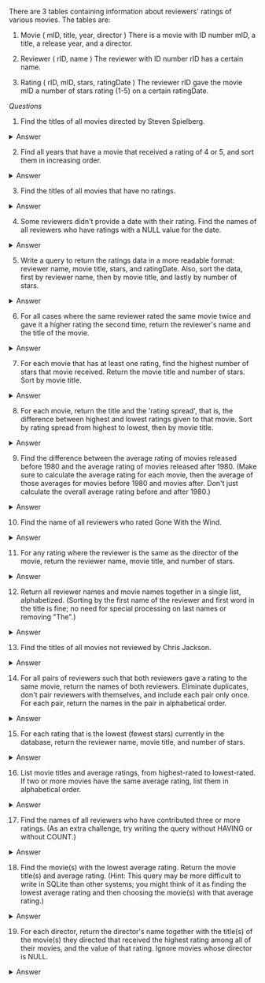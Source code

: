 There are 3 tables containing information about reviewers' ratings of various movies.
The tables are:

1. Movie ( mID, title, year, director )
   There is a movie with ID number mID, a title, a release year, and a director.

2. Reviewer ( rID, name )
   The reviewer with ID number rID has a certain name.

3. Rating ( rID, mID, stars, ratingDate )
   The reviewer rID gave the movie mID a number of stars rating (1-5) on a certain ratingDate.

*Questions*
1. Find the titles of all movies directed by Steven Spielberg.
<details>
<summary>Answer</summary>

	select title from Movie 
	where director = 'Steven Spielberg';
</details>

2. Find all years that have a movie that received a rating of 4 or 5, and sort them in increasing order.
<details>
<summary>Answer</summary>

	select year from Movie 
	join Rating on 
	Movie.mId = Rating.mId	
	where stars > 3
	group by year
	order by year

</details>

3. Find the titles of all movies that have no ratings.
<details>
<summary>Answer</summary>

	Select Movie.title from Movie 
	LEFT JOIN Rating ON 
	Rating.mId = Movie.mId
	WHERE Rating.stars IS NULL;

or:

	SELECT title
	FROM Movie
	WHERE mID not in (SELECT mID FROM Rating);

</details>

4. Some reviewers didn't provide a date with their rating. Find the names of all reviewers who have ratings with a NULL value for the date.

<details>
<summary>Answer</summary>

	SELECT name from Reviewer
	JOIN Rating
	ON Rating.rId = Reviewer.rId
	WHERE Rating.ratingDate IS NULL

</details>


5. Write a query to return the ratings data in a more readable format: reviewer name, movie title, stars, and ratingDate. Also, sort the data, first by reviewer name, then by movie title, and lastly by number of stars.
<details>
<summary>Answer</summary>

	SELECT name as [reviewer name], title as [movie title], stars, ratingDate as [rating date]
	from Movie
	JOIN Rating on 
	Rating.mID = Movie.mId
	JOIN Reviewer ON 
	Reviewer.rId = Rating.rId
	ORDER BY [reviewer name], [movie title], stars;

</details>

6. For all cases where the same reviewer rated the same movie twice and gave it a higher rating the second time, return the reviewer's name and the title of the movie.
<details>
<summary>Answer</summary>

	SELECT name as reviewerName, title as movieTitle
	from Movie 
	JOIN Rating ON 
	Rating.mId = Movie.mId
	JOIN Reviewer ON 
	Rating.rId = Reviewer.rId
	JOIN Rating Rating2 on 
	Rating2.rId = Rating.rId and Rating2.mId = Rating.mID 
	WHERE Rating2.stars > Rating.stars AND 
	Rating2.ratingDate > Rating.ratingDate;

</details>

7. For each movie that has at least one rating, find the highest number of stars that movie received. Return the movie title and number of stars. Sort by movie title.

<details>
<summary>Answer</summary>

	SELECT DISTINCT title, MAX(Rating.stars) over(partition by Rating.mId) as maxStars
	FROM Rating 
	JOIN Movie
	ON Movie.mId = Rating.mID
	ORDER BY title;

</details>

8. For each movie, return the title and the 'rating spread', that is, the difference between highest and lowest ratings given to that movie. Sort by rating spread from highest to lowest, then by movie title.
<details>
<summary>Answer</summary>

	SELECT DISTINCT 
	title, 
	MAX(stars) over(partition by Movie.mId) - MIN(stars) over(partition by Movie.mId) as [rating spread]
	from Movie
	JOIN Rating ON Movie.mId = Rating.mID
	ORDER BY [rating spread] DESC, title;

</details>

9. Find the difference between the average rating of movies released before 1980 and the average rating of movies released after 1980. (Make sure to calculate the average rating for each movie, then the average of those averages for movies before 1980 and movies after. Don't just calculate the overall average rating before and after 1980.)
<details>
<summary>Answer</summary>

	SELECT AVG(before1980.avg - after1980.avg) 
	FROM (
		SELECT AVG(CAST(stars as FLOAT)) as avg, Rating.mID
		FROM Movie
		JOIN Rating ON Movie.mId = Rating.mID
		WHERE Movie.year < 1980
		GROUP BY Rating.mId
		-- AVG() is applied to each group separately!
	) as before1980,
	(
		SELECT AVG(CAST(stars as FLOAT)) as avg, Rating.mID
		FROM Movie
		JOIN Rating ON Movie.mId = Rating.mID
		WHERE Movie.year > 1980
		GROUP BY Rating.mId
	) as after1980

</details>

10. Find the name of all reviewers who rated Gone With the Wind.
<details>
<summary>Answer</summary>

    SELECT name
    FROM Reviewer
    JOIN Rating ON
    Rating.rId = Reviewer.rId
    JOIN Movie ON
    Movie.mId = Rating.mID
    WHERE title = 'Gone with the Wind'
    GROUP BY name;

</details>

11. For any rating where the reviewer is the same as the director of the movie, 
return the reviewer name, movie title, and number of stars. 
<details>
<summary>Answer</summary>
    
    SELECT Reviewer.name AS reviewerName,
    Movie.title AS movieTitle,
    Rating.stars
    from Rating
    JOIN Movie ON
    Rating.mID = Movie.mId
    JOIN Reviewer ON 
    Reviewer.rId = Rating.rId
    WHERE Reviewer.name = Movie.director;
</details>

12. Return all reviewer names and movie names together in a single list, alphabetized.
    (Sorting by the first name of the reviewer and first word in the title is fine;
    no need for special processing on last names or removing "The".) 
<details>
<summary>Answer</summary>

    (SELECT title as c from Movie) 
    UNION
    (SELECT name as c from Reviewer)
    ORDER BY c;
</details>

13. Find the titles of all movies not reviewed by Chris Jackson.
<details>
<summary>Answer</summary>

    SELECT title
    FROM Movie
    WHERE Movie.mId NOT IN (
        SELECT mID FROM Rating
        JOIN Reviewer ON
        Reviewer.rId = Rating.rId
        WHERE Reviewer.name = 'Chris Jackson'
    );
</details>

14. For all pairs of reviewers such that both reviewers gave a rating to the same movie, return the names of both reviewers.
    Eliminate duplicates, don't pair reviewers with themselves, and include each pair only once.
    For each pair, return the names in the pair in alphabetical order. 
<details>
<summary>Answer</summary>

    WITH cte (revName, revId, mId) AS (
    SELECT name as revName,
    Reviewer.rId,
    mID
    FROM
    Reviewer
    JOIN Rating ON
    Rating.rId = Reviewer.rId
    )
    
    SELECT T1.revName as reviewerA, T2.revName as reviewerB
    from cte T1, cte T2
    where T1.mId = T2.mId and
    -- this alphabetizes the pair
    T1.revName < T2.revName
    group by T1.revName, T2.revName;    
</details>

15. For each rating that is the lowest (fewest stars) currently in the database, return the reviewer name, movie title, and number of stars.
<details>
<summary>Answer</summary>

	SELECT name as revName, 
	M.title as [movie title], 
	t.stars
	FROM (
		SELECT * from Rating where stars = (select min(stars) from Rating)
	) t,
	Reviewer, 
	Movie M
	WHERE t.rId = Reviewer.rId and M.mId = T.mID

</details>

16. List movie titles and average ratings, from highest-rated to lowest-rated. If two or more movies have the same average rating, list them in alphabetical order.
<details>
<summary>Answer</summary>

	select title, avgRating
	from Movie
	JOIN (
		select mId, avg(cast(stars as float)) as avgRating
		from Rating
		group by mId
	) T
	ON T.mID = Movie.mId
	order by avgRating DESC, title;

</details>

17. Find the names of all reviewers who have contributed three or more ratings. (As an extra challenge, try writing the query without HAVING or without COUNT.)
<details>
<summary>Answer</summary>

	SELECT Reviewer.name
	FROM Rating
	JOIN Reviewer ON Reviewer.rId = Rating.rId
	group by Reviewer.name
	HAVING count(Rating.rId) > 2;

</details>

18. Find the movie(s) with the lowest average rating. Return the movie title(s) and average rating. (Hint: This query may be more difficult to write in SQLite than other systems; you might think of it as finding the lowest average rating and then choosing the movie(s) with that average rating.)
<details>
<summary>Answer</summary>

	with cte (title, avgRating)
	as (select title, avg(cast(stars as float)) as avgRating
		from Movie
		JOIN Rating ON Rating.mID = Movie.mId
		group by title)

	select title, avgRating from cte t2
	where t2.avgRating in (
		select min(t1.avgRating)
		from cte t1
	)
</details>

19. For each director, return the director's name together with the title(s) of the movie(s) they directed that received the highest rating among all of their movies, and the value of that rating. Ignore movies whose director is NULL.
<details>
<summary>Answer</summary>

	with cte_movies_with_rating (title, director, mId, stars) as 
	(
		select title, director, Movie.mId, stars 
		from Movie 
		JOIN Rating on Movie.mId = Rating.mID
		--where Movie.mId in (select mID from Rating)
		and director is not null
	)

	select maxRating, T.director, title from (
		select max(Rating.stars) as maxRating, director
		from Rating 
		JOIN cte_movies_with_rating 
		on cte_movies_with_rating.mId = Rating.mID
		group by director
	) T 
	JOIN cte_movies_with_rating 
	ON T.director = cte_movies_with_rating.director
	WHERE cte_movies_with_rating.stars = maxRating;
</details>




